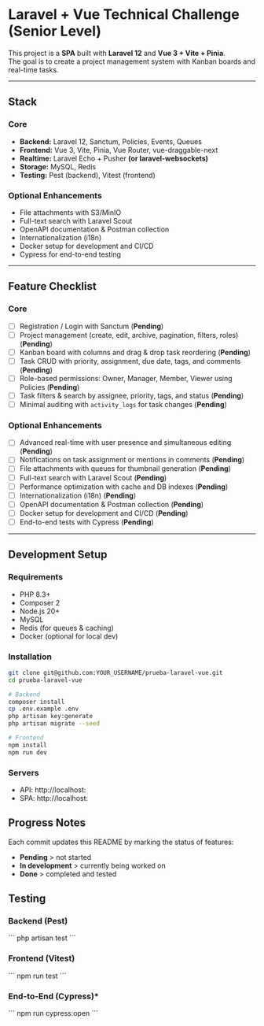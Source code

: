 # Laravel + Vue Technical Challenge (Senior Level)

This project is a **SPA** built with **Laravel 12** and **Vue 3 + Vite + Pinia**.  
The goal is to create a project management system with Kanban boards and real-time tasks.

---

## Stack

### Core
- **Backend:** Laravel 12, Sanctum, Policies, Events, Queues
- **Frontend:** Vue 3, Vite, Pinia, Vue Router, vue-draggable-next
- **Realtime:** Laravel Echo + Pusher **(or laravel-websockets)**
- **Storage:** MySQL, Redis
- **Testing:** Pest (backend), Vitest (frontend)

### Optional Enhancements
- File attachments with S3/MinIO
- Full-text search with Laravel Scout
- OpenAPI documentation & Postman collection
- Internationalization (i18n)
- Docker setup for development and CI/CD
- Cypress for end-to-end testing

---

## Feature Checklist

### Core
- [ ] Registration / Login with Sanctum (**Pending**)
- [ ] Project management (create, edit, archive, pagination, filters, roles) (**Pending**)
- [ ] Kanban board with columns and drag & drop task reordering (**Pending**)
- [ ] Task CRUD with priority, assignment, due date, tags, and comments (**Pending**)
- [ ] Role-based permissions: Owner, Manager, Member, Viewer using Policies (**Pending**)
- [ ] Task filters & search by assignee, priority, tags, and status (**Pending**)
- [ ] Minimal auditing with `activity_logs` for task changes (**Pending**)

### Optional Enhancements
- [ ] Advanced real-time with user presence and simultaneous editing (**Pending**)
- [ ] Notifications on task assignment or mentions in comments (**Pending**)
- [ ] File attachments with queues for thumbnail generation (**Pending**)
- [ ] Full-text search with Laravel Scout (**Pending**)
- [ ] Performance optimization with cache and DB indexes (**Pending**)
- [ ] Internationalization (i18n) (**Pending**)
- [ ] OpenAPI documentation & Postman collection (**Pending**)
- [ ] Docker setup for development and CI/CD (**Pending**)
- [ ] End-to-end tests with Cypress (**Pending**)

---

## Development Setup

### Requirements
- PHP 8.3+
- Composer 2
- Node.js 20+
- MySQL
- Redis (for queues & caching)
- Docker (optional for local dev)

### Installation
```bash
git clone git@github.com:YOUR_USERNAME/prueba-laravel-vue.git
cd prueba-laravel-vue

# Backend
composer install
cp .env.example .env
php artisan key:generate
php artisan migrate --seed

# Frontend
npm install
npm run dev
```

### Servers
- API: http://localhost:
- SPA: http://localhost:

## Progress Notes
Each commit updates this README by marking the status of features:
- **Pending** > not started
- **In development** > currently being worked on
- **Done** > completed and tested

## Testing
### Backend (Pest)
´´´
php artisan test
´´´

### Frontend (Vitest)
´´´
npm run test
´´´

### End-to-End (Cypress)*
´´´
npm run cypress:open
´´´